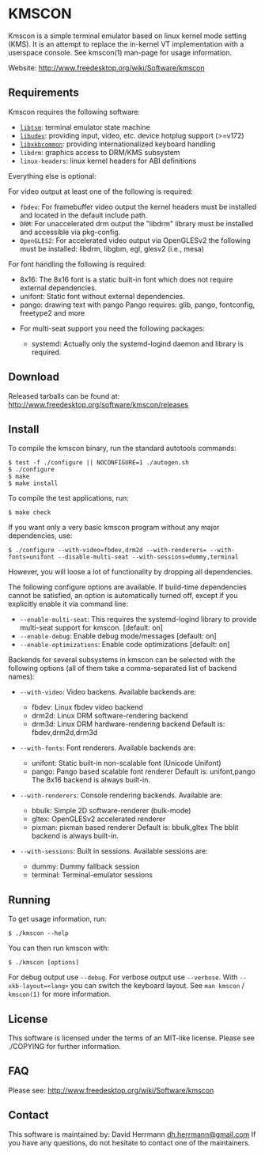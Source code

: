 # KMSCON

Kmscon is a simple terminal emulator based on linux kernel mode setting (KMS).
It is an attempt to replace the in-kernel VT implementation with a userspace
console. See kmscon(1) man-page for usage information.

Website:
  http://www.freedesktop.org/wiki/Software/kmscon

## Requirements

Kmscon requires the following software:

  - [`libtsm`](http://www.freedesktop.org/wiki/Software/kmscon/libtsm/): terminal emulator state machine
  - [`libudev`](http://www.freedesktop.org/wiki/Software/systemd/): providing input, video, etc. device hotplug support (>=v172)
  - [`libxkbcommon`](http://xkbcommon.org/): providing internationalized keyboard handling
  - `libdrm`: graphics access to DRM/KMS subsystem
  - `linux-headers`: linux kernel headers for ABI definitions

Everything else is optional:

For video output at least one of the following is required:

  - `fbdev`: For framebuffer video output the kernel headers must be installed
           and located in the default include path.
  - `DRM`: For unaccelerated drm output the "libdrm" library must be installed
         and accessible via pkg-config.
  - `OpenGLES2`: For accelerated video output via OpenGLESv2 the following must
               be installed: libdrm, libgbm, egl, glesv2 (i.e., mesa)

For font handling the following is required:

  - 8x16: The 8x16 font is a static built-in font which does not require
          external dependencies.
  - unifont: Static font without external dependencies.
  - pango: drawing text with pango
           Pango requires: glib, pango, fontconfig, freetype2 and more

* For multi-seat support you need the following packages:

  - systemd: Actually only the systemd-logind daemon and library is required.

## Download

Released tarballs can be found at:
  http://www.freedesktop.org/software/kmscon/releases

## Install

To compile the kmscon binary, run the standard autotools commands:

  ```
  $ test -f ./configure || NOCONFIGURE=1 ./autogen.sh
  $ ./configure
  $ make
  $ make install
  ```

To compile the test applications, run:

  ```
  $ make check
  ```

If you want only a very basic kmscon program without any major dependencies,
use:

  ```
  $ ./configure --with-video=fbdev,drm2d --with-renderers= --with-fonts=unifont --disable-multi-seat --with-sessions=dummy,terminal
  ```

However, you will loose a lot of functionality by dropping all dependencies.

The following configure options are available. If build-time dependencies
cannot be satisfied, an option is automatically turned off, except if you
explicitly enable it via command line:

- `--enable-multi-seat`: This requires the systemd-logind library to provide
                       multi-seat support for kmscon. [default: on]
- `--enable-debug`: Enable debug mode/messages [default: on]
- `--enable-optimizations`: Enable code optimizations [default: on]

Backends for several subsystems in kmscon can be selected with the following
options (all of them take a comma-separated list of backend names):

- `--with-video`: Video backens. Available backends are:
     - fbdev: Linux fbdev video backend
     - drm2d: Linux DRM software-rendering backend
     - drm3d: Linux DRM hardware-rendering backend
     Default is: fbdev,drm2d,drm3d

- `--with-fonts`: Font renderers. Available backends are:
     - unifont: Static built-in non-scalable font (Unicode Unifont)
     - pango: Pango based scalable font renderer
     Default is: unifont,pango
     The 8x16 backend is always built-in.

- `--with-renderers`: Console rendering backends. Available are:
     - bbulk: Simple 2D software-renderer (bulk-mode)
     - gltex: OpenGLESv2 accelerated renderer
     - pixman: pixman based renderer
     Default is: bbulk,gltex
     The bblit backend is always built-in.

- `--with-sessions`: Built in sessions. Available sessions are:
     - dummy: Dummy fallback session
     - terminal: Terminal-emulator sessions

## Running

To get usage information, run:

  ```
  $ ./kmscon --help
  ```

You can then run kmscon with:

  ```
  $ ./kmscon [options]
  ```

For debug output use `--debug`. For verbose output use `--verbose`.
With `--xkb-layout=<lang>` you can switch the keyboard layout.
See `man kmscon` / `kmscon(1)` for more information.

## License

  This software is licensed under the terms of an MIT-like license. Please see
  ./COPYING for further information.

## FAQ

  Please see: http://www.freedesktop.org/wiki/Software/kmscon

## Contact

  This software is maintained by:
    David Herrmann <dh.herrmann@gmail.com>
  If you have any questions, do not hesitate to contact one of the maintainers.


